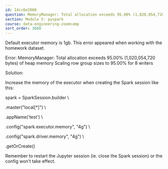 ```yaml
---
id: 14cc6e2060
question: MemoryManager: Total allocation exceeds 95.00% (1,020,054,720 bytes) of heap memory
section: Module 5: pyspark
course: data-engineering-zoomcamp
sort_order: 3660
---
```


Default executor memory is 1gb. This error appeared when working with the homework dataset.

Error: MemoryManager: Total allocation exceeds 95.00% (1,020,054,720 bytes) of heap memory
Scaling row group sizes to 95.00% for 8 writers

Solution:

Increase the memory of the executor when creating the Spark session like this:

spark = SparkSession.builder \

.master("local[*]") \

.appName('test') \

.config("spark.executor.memory", "4g") \

.config("spark.driver.memory", "4g") \

.getOrCreate()

Remember to restart the Jupyter session (ie. close the Spark session) or the config won’t take effect.

